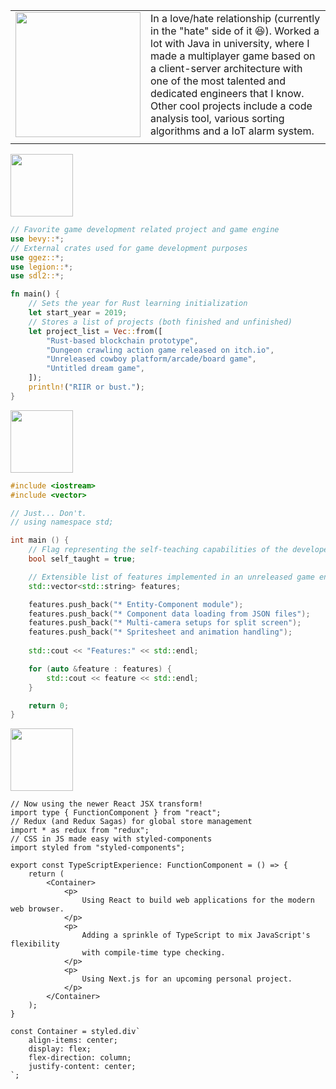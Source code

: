 |||
| --- | :-- |
|<img src="https://user-images.githubusercontent.com/47983254/110724204-163c8380-81f4-11eb-8bf5-1d45694997ae.png" width="200">| In a love/hate relationship (currently in the "hate" side of it 😆). Worked a lot with Java in university, where I made a multiplayer game based on a client-server architecture with one of the most talented and dedicated engineers that I know. Other cool projects include a code analysis tool, various sorting algorithms and a IoT alarm system. |
|||

<img name="rust" src="https://user-images.githubusercontent.com/47983254/110720710-d2df1680-81ed-11eb-8fd0-7b940e7e7412.png" width="100">
  
```rust
// Favorite game development related project and game engine
use bevy::*;
// External crates used for game development purposes
use ggez::*;
use legion::*;
use sdl2::*;

fn main() {
    // Sets the year for Rust learning initialization
    let start_year = 2019;
    // Stores a list of projects (both finished and unfinished)
    let project_list = Vec::from([
        "Rust-based blockchain prototype",
        "Dungeon crawling action game released on itch.io",
        "Unreleased cowboy platform/arcade/board game",
        "Untitled dream game",
    ]);
    println!("RIIR or bust.");
}

```

<img src="https://user-images.githubusercontent.com/47983254/110720703-d07cbc80-81ed-11eb-8009-a0460b0d2d46.png" width="100">

```cpp
#include <iostream>
#include <vector>

// Just... Don't.
// using namespace std;

int main () {
    // Flag representing the self-teaching capabilities of the developer
    bool self_taught = true;

    // Extensible list of features implemented in an unreleased game engine prototype
    std::vector<std::string> features;

    features.push_back("* Entity-Component module");
    features.push_back("* Component data loading from JSON files");
    features.push_back("* Multi-camera setups for split screen");
    features.push_back("* Spritesheet and animation handling");
    
    std::cout << "Features:" << std::endl;

    for (auto &feature : features) {
        std::cout << feature << std::endl;
    }

    return 0;
}
```

<img src="https://user-images.githubusercontent.com/47983254/110720725-d5da0700-81ed-11eb-81cf-4714d22494ee.png" width="100">

```tsx
// Now using the newer React JSX transform!
import type { FunctionComponent } from "react";
// Redux (and Redux Sagas) for global store management
import * as redux from "redux";
// CSS in JS made easy with styled-components
import styled from "styled-components";

export const TypeScriptExperience: FunctionComponent = () => {
    return (
        <Container>
            <p>
                Using React to build web applications for the modern web browser.
            </p>
            <p>
                Adding a sprinkle of TypeScript to mix JavaScript's flexibility
                with compile-time type checking.
            </p>
            <p>
                Using Next.js for an upcoming personal project.
            </p>
        </Container>
    );
}

const Container = styled.div`
    align-items: center;
    display: flex;
    flex-direction: column;
    justify-content: center;
`;
```
